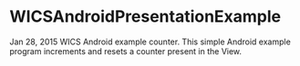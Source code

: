 # WICSAndroidPresentationExample
Jan 28, 2015 WICS Android example counter. This simple Android example program increments and resets a counter present in the View.
